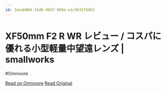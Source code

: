 ```yaml
---
id: 3aeab004-15d6-4657-989e-e1c9832f6063
---
```


# XF50mm F2 R WR レビュー / コスパに優れる小型軽量中望遠レンズ | smallworks
#Omnivore

[Read on Omnivore](https://omnivore.app/me/https-smallworks-jp-xf-50-mm-f-2-r-wr-review-19116a86bee)
[Read Original](https://smallworks.jp/xf50mm-f2-r-wr-review/)


